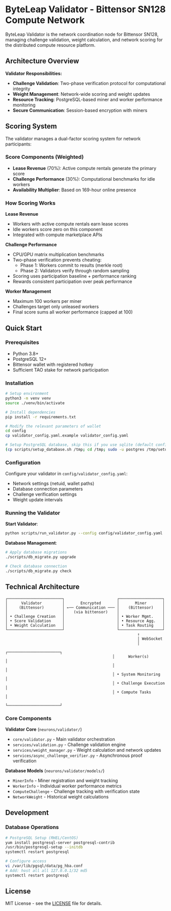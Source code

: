 # ByteLeap Validator - Bittensor SN128 Compute Network

ByteLeap Validator is the network coordination node for Bittensor SN128, managing challenge validation, weight calculation, and network scoring for the distributed compute resource platform.

## Architecture Overview

**Validator Responsibilities:**
- **Challenge Validation**: Two-phase verification protocol for computational integrity
- **Weight Management**: Network-wide scoring and weight updates
- **Resource Tracking**: PostgreSQL-based miner and worker performance monitoring
- **Secure Communication**: Session-based encryption with miners

## Scoring System

The validator manages a dual-factor scoring system for network participants:

### Score Components (Weighted)
- **Lease Revenue** (70%): Active compute rentals generate the primary score
- **Challenge Performance** (30%): Computational benchmarks for idle workers
- **Availability Multiplier**: Based on 169-hour online presence

### How Scoring Works

**Lease Revenue**
- Workers with active compute rentals earn lease scores
- Idle workers score zero on this component
- Integrated with compute marketplace APIs

**Challenge Performance**
- CPU/GPU matrix multiplication benchmarks
- Two-phase verification prevents cheating:
  - Phase 1: Workers commit to results (merkle root)
  - Phase 2: Validators verify through random sampling
- Scoring uses participation baseline + performance ranking
- Rewards consistent participation over peak performance

**Worker Management**
- Maximum 100 workers per miner
- Challenges target only unleased workers
- Final score sums all worker performance (capped at 100)

## Quick Start

### Prerequisites
- Python 3.8+
- PostgreSQL 12+
- Bittensor wallet with registered hotkey
- Sufficient TAO stake for network participation

### Installation

```bash
# Setup environment
python3 -m venv venv
source ./venv/bin/activate

# Install dependencies
pip install -r requirements.txt

# Modify the relevant parameters of wallet
cd config
cp validator_config.yaml.example validator_config.yaml

# Setup PostgreSQL database, skip this if you use sqlite (default config)
(cp scripts/setup_database.sh /tmp; cd /tmp; sudo -u postgres /tmp/setup_database.sh setup)
```

### Configuration

Configure your validator in `config/validator_config.yaml`:
- Network settings (netuid, wallet paths)
- Database connection parameters
- Challenge verification settings
- Weight update intervals

### Running the Validator

**Start Validator**:
```bash
python scripts/run_validator.py --config config/validator_config.yaml
```

**Database Management**:
```bash
# Apply database migrations
./scripts/db_migrate.py upgrade

# Check database connection
./scripts/db_migrate.py check
```

## Technical Architecture

```
┌────────────────────────┐                       ┌───────────────────┐
│      Validator         │       Encrypted       │       Miner       │
│     (Bittensor)        │ ←── Communication ─── │    (Bittensor)    │
│                        │    (via bittensor)    │                   │
│ • Challenge Creation   │                       │ • Worker Mgmt.    │
│ • Score Validation     │                       │ • Resource Agg.   │
│ • Weight Calculation   │                       │ • Task Routing    │
└────────────────────────┘                       └───────────────────┘
                                                          ↑
                                                          │ WebSocket
                                                          │
                                               ┌───────────────────────┐
                                               │      Worker(s)        │
                                               │                       │
                                               │ • System Monitoring   │
                                               │ • Challenge Execution │
                                               │ • Compute Tasks       │
                                               └───────────────────────┘
```

### Core Components

**Validator Core** (`neurons/validator/`)
- `core/validator.py` - Main validator orchestration
- `services/validation.py` - Challenge validation engine
- `services/weight_manager.py` - Weight calculation and network updates
- `services/async_challenge_verifier.py` - Asynchronous proof verification

**Database Models** (`neurons/validator/models/`)
- `MinerInfo` - Miner registration and weight tracking
- `WorkerInfo` - Individual worker performance metrics
- `ComputeChallenge` - Challenge tracking with verification state
- `NetworkWeight` - Historical weight calculations

## Development

### Database Operations

```bash
# PostgreSQL Setup (RHEL/CentOS)
yum install postgresql-server postgresql-contrib
/usr/bin/postgresql-setup --initdb
systemctl restart postgresql

# Configure access
vi /var/lib/pgsql/data/pg_hba.conf
# Add: host all all 127.0.0.1/32 md5
systemctl restart postgresql
```

## License

MIT License - see the [LICENSE](LICENSE) file for details.